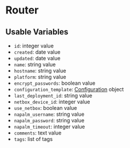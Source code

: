 # Router

## Usable Variables

  * `id`: integer value
  * `created`: date value
  * `updated`: date value
  * `name`: string value
  * `hostname`: string value
  * `platform`: string value
  * `encrypt_passwords`: boolean value
  * `configuration_template`: [Configuration](configuration.md) object
  * `last_deployment_id`: string value
  * `netbox_device_id`: integer value
  * `use_netbox`: boolean value
  * `napalm_username`: string value
  * `napalm_password`: string value
  * `napalm_timeout`: integer value
  * `comments`: text value
  * `tags`: list of tags
